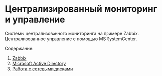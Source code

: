 # Централизированный мониторинг и управление

Системы централизованного мониторинга на примере Zabbix. Централизованное управление с помощью MS SystemCenter.

Содержание:

1. [Zabbix](zabbix.md)
2. [Microsoft Active Directory](MSAD.md)
3. [Работа с сетевыми дисками](network_drive.md)
